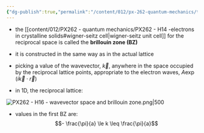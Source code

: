 ```yaml
---
{"dg-publish":true,"permalink":"/content/012/px-262-quantum-mechanics/term-2/h-many-particles/px-262-h16-wavevector-space-and-brillouin-zone/","noteIcon":"1","created":"2025-02-10T16:21:03.035+00:00","updated":"2025-02-10T16:44:53.477+00:00"}
---
```


- the [[content/012/PX262 - quantum mechanics/PX262 - H14 -electrons in crystalline solids#wigner-seitz cell\|wigner-seitz unit cell]] for the reciprocal space is called the **brillouin zone (BZ)**
- it is constructed in the same way as in the actual lattice

- picking a value of the wavevector, $\vec k$, anywhere in the space occupied by the reciprocal lattice points, appropriate to the electron waves, $A\exp(i\vec k \cdot \vec r)$
- in 1D, the reciprocal lattice:

![PX262 - H16 - wavevector space and brillouin zone.png|500](/img/user/pics/PX262%20-%20H16%20-%20wavevector%20space%20and%20brillouin%20zone.png)

- values in the first BZ are:
$$- \frac{\pi}{a} \le k \leq \frac{\pi}{a}$$
